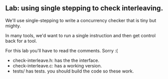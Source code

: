 ## Lab: using single stepping to check interleaving.

We'll use single-stepping to write a concurrency checker that is tiny
but mighty.

In many tools, we'd want to run a single instruction and then get control
back for a tool.

For this lab you'll have to read the comments. Sorry :( 
  - check-interleave.h: has the the interface.
  - check-interleave.c: has a working version.
  - tests/ has tests. you should build the code so these work.
